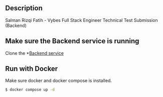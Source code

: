 ## Description

Salman Rizqi Fatih - Vybes Full Stack Engineer Technical Test Submission
(Backend)

## Make sure the Backend service is running

Clone the \*[Backend service](https://github.com/salmanrf/vybes-employees-api.git)

## Run with Docker

Make sure docker and docker compose is installed.

```bash
$ docker compose up -d
```
